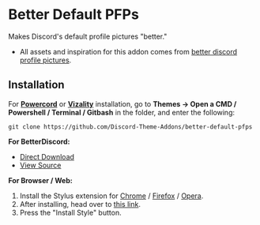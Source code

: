 # Better Default PFPs
Makes Discord's default profile pictures "better."
- All assets and inspiration for this addon comes from [better discord profile pictures](https://better-default-discord.netlify.app/).

## Installation
For **[Powercord](http://powercord.dev/)** or **[Vizality](https://vizality.com/)** installation, go to **Themes -> Open a CMD / Powershell / Terminal / Gitbash** in the folder, and enter the following:
```
git clone https://github.com/Discord-Theme-Addons/better-default-pfps
```

**For BetterDiscord:**
- [Direct Download]()
- [View Source]()

**For Browser / Web:**
1. Install the Stylus extension for [Chrome](https://chrome.google.com/webstore/detail/stylus/clngdbkpkpeebahjckkjfobafhncgmne) / [Firefox](https://addons.mozilla.org/en-US/firefox/addon/styl-us/) / [Opera](https://github.com/openstyles/stylus/wiki/Opera,-Outdated-Stylus).
2. After installing, head over to [this link]().
3. Press the "Install Style" button.
